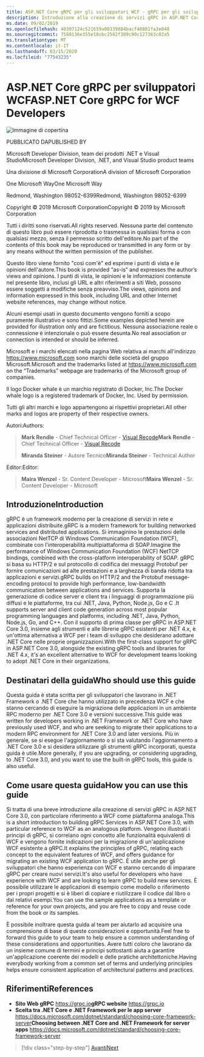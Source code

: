 ```yaml
---
title: ASP.NET Core gRPC per gli sviluppatori WCF - gRPC per gli sviluppatori WCF
description: Introduzione alla creazione di servizi gRPC in ASP.NET Core 3.0 per gli sviluppatori WCFIntroduction to building gRPC services in ASP.NET Core 3.0 for WCF developers
ms.date: 09/02/2019
ms.openlocfilehash: 40307124c521659a00339884bacf48881fa3e048
ms.sourcegitcommit: 7588136e355e10cbc2582f389c90c127363c02a5
ms.translationtype: MT
ms.contentlocale: it-IT
ms.lasthandoff: 03/15/2020
ms.locfileid: "77543235"
---
```

# <a name="aspnet-core-grpc-for-wcf-developers"></a><span data-ttu-id="e1340-103">ASP.NET Core gRPC per sviluppatori WCF</span><span class="sxs-lookup"><span data-stu-id="e1340-103">ASP.NET Core gRPC for WCF Developers</span></span>

![Immagine di copertina](./media/cover.png)

<span data-ttu-id="e1340-105">PUBBLICATO DA</span><span class="sxs-lookup"><span data-stu-id="e1340-105">PUBLISHED BY</span></span>

<span data-ttu-id="e1340-106">Microsoft Developer Division, team dei prodotti .NET e Visual Studio</span><span class="sxs-lookup"><span data-stu-id="e1340-106">Microsoft Developer Division, .NET, and Visual Studio product teams</span></span>

<span data-ttu-id="e1340-107">Una divisione di Microsoft Corporation</span><span class="sxs-lookup"><span data-stu-id="e1340-107">A division of Microsoft Corporation</span></span>

<span data-ttu-id="e1340-108">One Microsoft Way</span><span class="sxs-lookup"><span data-stu-id="e1340-108">One Microsoft Way</span></span>

<span data-ttu-id="e1340-109">Redmond, Washington 98052-6399</span><span class="sxs-lookup"><span data-stu-id="e1340-109">Redmond, Washington 98052-6399</span></span>

<span data-ttu-id="e1340-110">Copyright © 2019 Microsoft Corporation</span><span class="sxs-lookup"><span data-stu-id="e1340-110">Copyright © 2019 by Microsoft Corporation</span></span>

<span data-ttu-id="e1340-111">Tutti i diritti sono riservati.</span><span class="sxs-lookup"><span data-stu-id="e1340-111">All rights reserved.</span></span> <span data-ttu-id="e1340-112">Nessuna parte del contenuto di questo libro può essere riprodotta o trasmessa in qualsiasi forma o con qualsiasi mezzo, senza il permesso scritto dell'editore.</span><span class="sxs-lookup"><span data-stu-id="e1340-112">No part of the contents of this book may be reproduced or transmitted in any form or by any means without the written permission of the publisher.</span></span>

<span data-ttu-id="e1340-113">Questo libro viene fornito "così com'è" ed esprime i punti di vista e le opinioni dell'autore.</span><span class="sxs-lookup"><span data-stu-id="e1340-113">This book is provided “as-is” and expresses the author’s views and opinions.</span></span> <span data-ttu-id="e1340-114">I punti di vista, le opinioni e le informazioni contenute nel presente libro, inclusi gli URL e altri riferimenti a siti Web, possono essere soggetti a modifiche senza preavviso.</span><span class="sxs-lookup"><span data-stu-id="e1340-114">The views, opinions and information expressed in this book, including URL and other Internet website references, may change without notice.</span></span>

<span data-ttu-id="e1340-115"> Alcuni esempi usati in questo documento vengono forniti a scopo puramente illustrativo e sono fittizi.</span><span class="sxs-lookup"><span data-stu-id="e1340-115">Some examples depicted herein are provided for illustration only and are fictitious.</span></span> <span data-ttu-id="e1340-116">Nessuna associazione reale o connessione è intenzionale o può essere desunta.</span><span class="sxs-lookup"><span data-stu-id="e1340-116">No real association or connection is intended or should be inferred.</span></span>

<span data-ttu-id="e1340-117">Microsoft e i marchi elencati nella pagina Web relativa ai marchi all'indirizzo https://www.microsoft.com sono marchi delle società del gruppo Microsoft.</span><span class="sxs-lookup"><span data-stu-id="e1340-117">Microsoft and the trademarks listed at https://www.microsoft.com on the “Trademarks” webpage are trademarks of the Microsoft group of companies.</span></span>

<span data-ttu-id="e1340-118">Il logo Docker whale è un marchio registrato di Docker, Inc.</span><span class="sxs-lookup"><span data-stu-id="e1340-118">The Docker whale logo is a registered trademark of Docker, Inc. Used by permission.</span></span>

<span data-ttu-id="e1340-119">Tutti gli altri marchi e logo appartengono ai rispettivi proprietari.</span><span class="sxs-lookup"><span data-stu-id="e1340-119">All other marks and logos are property of their respective owners.</span></span>

<span data-ttu-id="e1340-120">Autori:</span><span class="sxs-lookup"><span data-stu-id="e1340-120">Authors:</span></span>

> <span data-ttu-id="e1340-121">**Mark Rendle** - Chief Technical Officer - [Visual Recode](https://visualrecode.com)</span><span class="sxs-lookup"><span data-stu-id="e1340-121">**Mark Rendle** - Chief Technical Officer - [Visual Recode](https://visualrecode.com)</span></span>
>
> <span data-ttu-id="e1340-122">**Miranda Steiner** - Autore Tecnico</span><span class="sxs-lookup"><span data-stu-id="e1340-122">**Miranda Steiner** - Technical Author</span></span>

<span data-ttu-id="e1340-123">Editor:</span><span class="sxs-lookup"><span data-stu-id="e1340-123">Editor:</span></span>

> <span data-ttu-id="e1340-124">**Maira Wenzel** - Sr. Content Developer - Microsoft</span><span class="sxs-lookup"><span data-stu-id="e1340-124">**Maira Wenzel** - Sr. Content Developer - Microsoft</span></span>

## <a name="introduction"></a><span data-ttu-id="e1340-125">Introduzione</span><span class="sxs-lookup"><span data-stu-id="e1340-125">Introduction</span></span>

<span data-ttu-id="e1340-126">gRPC è un framework moderno per la creazione di servizi in rete e applicazioni distribuite.</span><span class="sxs-lookup"><span data-stu-id="e1340-126">gRPC is a modern framework for building networked services and distributed applications.</span></span> <span data-ttu-id="e1340-127">Si immaginino le prestazioni delle associazioni NetTCP di Windows Communication Foundation (WCF), combinate con l'interoperabilità multipiattaforma di SOAP.</span><span class="sxs-lookup"><span data-stu-id="e1340-127">Imagine the performance of Windows Communication Foundation (WCF) NetTCP bindings, combined with the cross-platform interoperability of SOAP.</span></span> <span data-ttu-id="e1340-128">gRPC si basa su HTTP/2 e sul protocollo di codifica dei messaggi Protobuf per fornire comunicazioni ad alte prestazioni e a larghezza di banda ridotta tra applicazioni e servizi.</span><span class="sxs-lookup"><span data-stu-id="e1340-128">gRPC builds on HTTP/2 and the Protobuf message-encoding protocol to provide high performance, low-bandwidth communication between applications and services.</span></span> <span data-ttu-id="e1340-129">Supporta la generazione di codice server e client tra i linguaggi di programmazione più diffusi e le piattaforme, tra cui .NET, Java, Python, Node.js, Go e C .</span><span class="sxs-lookup"><span data-stu-id="e1340-129">It supports server and client code generation across most popular programming languages and platforms, including .NET, Java, Python, Node.js, Go, and C++.</span></span> <span data-ttu-id="e1340-130">Con il supporto di prima classe per gRPC in ASP.NET Core 3.0, insieme agli strumenti e alle librerie gRPC esistenti per .NET 4.x, è un'ottima alternativa a WCF per i team di sviluppo che desiderano adottare .NET Core nelle proprie organizzazioni.</span><span class="sxs-lookup"><span data-stu-id="e1340-130">With the first-class support for gRPC in ASP.NET Core 3.0, alongside the existing gRPC tools and libraries for .NET 4.x, it's an excellent alternative to WCF for development teams looking to adopt .NET Core in their organizations.</span></span>

## <a name="who-should-use-this-guide"></a><span data-ttu-id="e1340-131">Destinatari della guida</span><span class="sxs-lookup"><span data-stu-id="e1340-131">Who should use this guide</span></span>

<span data-ttu-id="e1340-132">Questa guida è stata scritta per gli sviluppatori che lavorano in .NET Framework o .NET Core che hanno utilizzato in precedenza WCF e che stanno cercando di eseguire la migrazione delle applicazioni in un ambiente RPC moderno per .NET Core 3.0 e versioni successive.</span><span class="sxs-lookup"><span data-stu-id="e1340-132">This guide was written for developers working in .NET Framework or .NET Core who have previously used WCF, and who are seeking to migrate their applications to a modern RPC environment for .NET Core 3.0 and later versions.</span></span> <span data-ttu-id="e1340-133">Più in generale, se si esegue l'aggiornamento o si sta valutando l'aggiornamento a .NET Core 3.0 e si desidera utilizzare gli strumenti gRPC incorporati, questa guida è utile.</span><span class="sxs-lookup"><span data-stu-id="e1340-133">More generally, if you are upgrading, or considering upgrading, to .NET Core 3.0, and you want to use the built-in gRPC tools, this guide is also useful.</span></span>

## <a name="how-you-can-use-this-guide"></a><span data-ttu-id="e1340-134">Come usare questa guida</span><span class="sxs-lookup"><span data-stu-id="e1340-134">How you can use this guide</span></span>

<span data-ttu-id="e1340-135">Si tratta di una breve introduzione alla creazione di servizi gRPC in ASP.NET Core 3.0, con particolare riferimento a WCF come piattaforma analoga.</span><span class="sxs-lookup"><span data-stu-id="e1340-135">This is a short introduction to building gRPC Services in ASP.NET Core 3.0, with particular reference to WCF as an analogous platform.</span></span> <span data-ttu-id="e1340-136">Vengono illustrati i principi di gRPC, si correlano ogni concetto alle funzionalità equivalenti di WCF e vengono fornite indicazioni per la migrazione di un'applicazione WCF esistente a gRPC.</span><span class="sxs-lookup"><span data-stu-id="e1340-136">It explains the principles of gRPC, relating each concept to the equivalent features of WCF, and offers guidance for migrating an existing WCF application to gRPC.</span></span> <span data-ttu-id="e1340-137">È utile anche per gli sviluppatori che hanno esperienza con WCF e stanno cercando di imparare gRPC per creare nuovi servizi.</span><span class="sxs-lookup"><span data-stu-id="e1340-137">It's also useful for developers who have experience with WCF and are looking to learn gRPC to build new services.</span></span> <span data-ttu-id="e1340-138">È possibile utilizzare le applicazioni di esempio come modello o riferimento per i propri progetti e si è liberi di copiare e riutilizzare il codice dal libro o dai relativi esempi.</span><span class="sxs-lookup"><span data-stu-id="e1340-138">You can use the sample applications as a template or reference for your own projects, and you are free to copy and reuse code from the book or its samples.</span></span>

<span data-ttu-id="e1340-139">È possibile inoltrare questa guida al team per aiutarlo ad acquisire una comprensione di base di queste considerazioni e opportunità.</span><span class="sxs-lookup"><span data-stu-id="e1340-139">Feel free to forward this guide to your team to help ensure a common understanding of these considerations and opportunities.</span></span> <span data-ttu-id="e1340-140">Avere tutti coloro che lavorano da un insieme comune di termini e principi sottostanti aiuta a garantire un'applicazione coerente dei modelli e delle pratiche architettoniche.</span><span class="sxs-lookup"><span data-stu-id="e1340-140">Having everybody working from a common set of terms and underlying principles helps ensure consistent application of architectural patterns and practices.</span></span>

## <a name="references"></a><span data-ttu-id="e1340-141">Riferimenti</span><span class="sxs-lookup"><span data-stu-id="e1340-141">References</span></span>

- <span data-ttu-id="e1340-142">**Sito Web gRPC**
  <https://grpc.io></span><span class="sxs-lookup"><span data-stu-id="e1340-142">**gRPC website**
<https://grpc.io></span></span>
- <span data-ttu-id="e1340-143">**Scelta tra .NET Core e .NET Framework per le app server**
  <https://docs.microsoft.com/dotnet/standard/choosing-core-framework-server></span><span class="sxs-lookup"><span data-stu-id="e1340-143">**Choosing between .NET Core and .NET Framework for server apps**
<https://docs.microsoft.com/dotnet/standard/choosing-core-framework-server></span></span>

>[!div class="step-by-step"]
>[<span data-ttu-id="e1340-144">Avanti</span><span class="sxs-lookup"><span data-stu-id="e1340-144">Next</span></span>](introduction.md)
